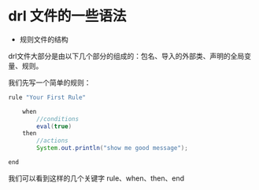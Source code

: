 # drl 文件的一些语法

* 规则文件的结构

drl文件大部分是由以下几个部分的组成的：包名、导入的外部类、声明的全局变量、规则。

我们先写一个简单的规则：

```java
rule "Your First Rule"

    when
        //conditions
        eval(true)
    then
        //actions
        System.out.println("show me good message");

end
```

我们可以看到这样的几个关键字 rule、when、then、end

